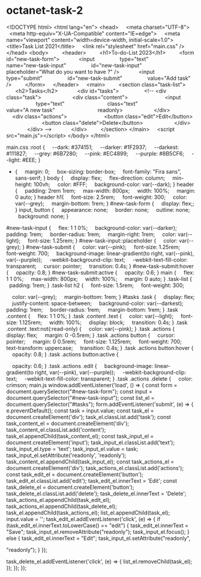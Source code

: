 # octanet-task-2
&lt;!DOCTYPE html&gt;
&lt;html lang=&quot;en&quot;&gt;
&lt;head&gt;
    &lt;meta charset=&quot;UTF-8&quot;&gt;
    &lt;meta http-equiv=&quot;X-UA-Compatible&quot; content=&quot;IE=edge&quot;&gt;
    &lt;meta name=&quot;viewport&quot; content=&quot;width=device-width, initial-scale=1.0&quot;&gt;
    &lt;title&gt;Task List 2021&lt;/title&gt;
    &lt;link rel=&quot;stylesheet&quot; href=&quot;main.css&quot; /&gt;
&lt;/head&gt;
&lt;body&gt;
   
    &lt;header&gt;
        &lt;h1&gt;To-do-List 2023&lt;/h1&gt;
        &lt;form id=&quot;new-task-form&quot;&gt;
            &lt;input
                type=&quot;text&quot;
                name=&quot;new-task-input&quot;
                id=&quot;new-task-input&quot;
                placeholder=&quot;What do you want to have ?&quot; /&gt;
            &lt;input
                type=&quot;submit&quot;
                id=&quot;new-task-submit&quot;
                value=&quot;Add task&quot; /&gt;
        &lt;/form&gt;
    &lt;/header&gt;
    &lt;main&gt;
        &lt;section class=&quot;task-list&quot;&gt;
            &lt;h2&gt;Tasks&lt;/h2&gt;
            &lt;div id=&quot;tasks&quot;&gt;
                &lt;!-- &lt;div class=&quot;task&quot;&gt;
                    &lt;div class=&quot;content&quot;&gt;
                        &lt;input
                            type=&quot;text&quot;
                            class=&quot;text&quot;
                            value=&quot;A new task&quot;
                            readonly&gt;
                    &lt;/div&gt;
                    &lt;div class=&quot;actions&quot;&gt;
                        &lt;button class=&quot;edit&quot;&gt;Edit&lt;/button&gt;
                        &lt;button class=&quot;delete&quot;&gt;Delete&lt;/button&gt;
                    &lt;/div&gt;
                &lt;/div&gt; --&gt;
            &lt;/div&gt;
        &lt;/section&gt;
        &lt;/main&gt;
    &lt;script src=&quot;main.js&quot;&gt;&lt;/script&gt;
&lt;/body&gt;
&lt;/html&gt;

 main.css
:root {
    --dark: #374151;
    --darker: #1F2937;
    --darkest: #111827;
    --grey: #6B7280;
    --pink: #EC4899;
    --purple: #8B5CF6;
    --light: #EEE;
}
* {
    margin: 0;
    box-sizing: border-box;
    font-family: &quot;Fira sans&quot;, sans-serif;
}
body {
    display: flex;
    flex-direction: column;
    min-height: 100vh;
    color: #FFF;
    background-color: var(--dark);
}
header {
    padding: 2rem 1rem;
    max-width: 800px;
    width: 100%;
    margin: 0 auto;
}
header h1{
    font-size: 2.5rem;
    font-weight: 300;
    color: var(--grey);
    margin-bottom: 1rem;
}
#new-task-form {
    display: flex;;
}
input, button {
    appearance: none;
    border: none;
    outline: none;
    background: none;
}

#new-task-input {
    flex: 1 1 0%;
    background-color: var(--darker);
    padding: 1rem;
    border-radius: 1rem;
    margin-right: 1rem;
    color: var(--light);
    font-size: 1.25rem;
}
#new-task-input::placeholder {
    color: var(--grey);
}
#new-task-submit {
    color: var(--pink);
    font-size: 1.25rem;
    font-weight: 700;
    background-image: linear-gradient(to right, var(--pink), var(--purple));
    -webkit-background-clip: text;
    -webkit-text-fill-color: transparent;
    cursor: pointer;
    transition: 0.4s;
}
#new-task-submit:hover {
    opacity: 0.8;
}
#new-task-submit:active {
    opacity: 0.6;
}
main {
    flex: 1 1 0%;
    max-width: 800px;
    width: 100%;
    margin: 0 auto;
}
.task-list {
    padding: 1rem;
}
.task-list h2 {
    font-size: 1.5rem;
    font-weight: 300;

    color: var(--grey);
    margin-bottom: 1rem;
}
#tasks .task {
    display: flex;
    justify-content: space-between;
    background-color: var(--darkest);
    padding: 1rem;
    border-radius: 1rem;
    margin-bottom: 1rem;
}
.task .content {
    flex: 1 1 0%;
}
.task .content .text {
    color: var(--light);
    font-size: 1.125rem;
    width: 100%;
    display: block;
    transition: 0.4s;
}
.task .content .text:not(:read-only) {
    color: var(--pink);
}
.task .actions {
    display: flex;
    margin: 0 -0.5rem;
}
.task .actions button {
    cursor: pointer;
    margin: 0 0.5rem;
    font-size: 1.125rem;
    font-weight: 700;
    text-transform: uppercase;
    transition: 0.4s;
}
.task .actions button:hover {
    opacity: 0.8;
}
.task .actions button:active {

    opacity: 0.6;
}
.task .actions .edit {
    background-image: linear-gradient(to right, var(--pink), var(--purple));
    -webkit-background-clip: text;
    -webkit-text-fill-color: transparent;
}
.task .actions .delete {
    color: crimson;
    main.js
    window.addEventListener(&#39;load&#39;, () =&gt; {
const form = document.querySelector(&quot;#new-task-form&quot;);
const input = document.querySelector(&quot;#new-task-input&quot;);
const list_el = document.querySelector(&quot;#tasks&quot;);
form.addEventListener(&#39;submit&#39;, (e) =&gt; {
e.preventDefault();
const task = input.value;
const task_el = document.createElement(&#39;div&#39;);
task_el.classList.add(&#39;task&#39;);
const task_content_el = document.createElement(&#39;div&#39;);
task_content_el.classList.add(&#39;content&#39;);
task_el.appendChild(task_content_el);
const task_input_el = document.createElement(&#39;input&#39;);
task_input_el.classList.add(&#39;text&#39;);
task_input_el.type = &#39;text&#39;;
task_input_el.value = task;
task_input_el.setAttribute(&#39;readonly&#39;, &#39;readonly&#39;);
task_content_el.appendChild(task_input_el);
const task_actions_el = document.createElement(&#39;div&#39;);
task_actions_el.classList.add(&#39;actions&#39;);
const task_edit_el = document.createElement(&#39;button&#39;);
task_edit_el.classList.add(&#39;edit&#39;);
task_edit_el.innerText = &#39;Edit&#39;;
const task_delete_el = document.createElement(&#39;button&#39;);
task_delete_el.classList.add(&#39;delete&#39;);
task_delete_el.innerText = &#39;Delete&#39;;
task_actions_el.appendChild(task_edit_el);
task_actions_el.appendChild(task_delete_el);
task_el.appendChild(task_actions_el);
list_el.appendChild(task_el);
input.value = &#39;&#39;;
task_edit_el.addEventListener(&#39;click&#39;, (e) =&gt; {
if (task_edit_el.innerText.toLowerCase() == &quot;edit&quot;) {
task_edit_el.innerText = &quot;Save&quot;;
task_input_el.removeAttribute(&quot;readonly&quot;);
task_input_el.focus();
} else {
task_edit_el.innerText = &quot;Edit&quot;;
task_input_el.setAttribute(&quot;readonly&quot;,

&quot;readonly&quot;);
}
});

task_delete_el.addEventListener(&#39;click&#39;, (e) =&gt; {
list_el.removeChild(task_el);
});
});
});
